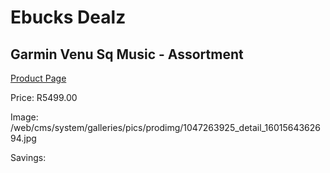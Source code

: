
# Ebucks Dealz
## Garmin Venu Sq Music - Assortment
[Product Page](https://www.ebucks.com/web/shop/productSelected.do?prodId=1047263925&catId=872270976)

Price: R5499.00

Image: /web/cms/system/galleries/pics/prodimg/1047263925_detail_1601564362694.jpg

Savings: 


	